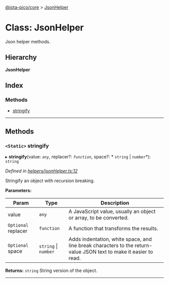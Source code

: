 [@iota-pico/core](../README.md) > [JsonHelper](../classes/jsonhelper.md)

# Class: JsonHelper

Json helper methods.

## Hierarchy

**JsonHelper**

## Index

### Methods

* [stringify](jsonhelper.md#stringify)

---

## Methods

<a id="stringify"></a>

### `<Static>` stringify

▸ **stringify**(value: *`any`*, replacer?: *`function`*, space?: * `string` &#124; `number`*): `string`

*Defined in [helpers/jsonHelper.ts:12](https://github.com/iota-pico/core/blob/ab219f5/src/helpers/jsonHelper.ts#L12)*

Stringify an object with recursion breaking.

**Parameters:**

| Param | Type | Description |
| ------ | ------ | ------ |
| value | `any` |  A JavaScript value, usually an object or array, to be converted. |
| `Optional` replacer | `function` |  A function that transforms the results. |
| `Optional` space |  `string` &#124; `number`|  Adds indentation, white space, and line break characters to the return-value JSON text to make it easier to read. |

**Returns:** `string`
String version of the object.

___

